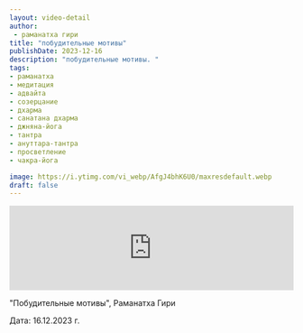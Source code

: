 ```yaml
---
layout: video-detail
author:
 - раманатха гири
title: "побудительные мотивы"
publishDate: 2023-12-16
description: "побудительные мотивы. "
tags: 
- раманатха
- медитация
- адвайта
- созерцание
- дхарма
- санатана дхарма
- джняна-йога
- тантра
- ануттара-тантра
- просветление
- чакра-йога

image: https://i.ytimg.com/vi_webp/AfgJ4bhK6U0/maxresdefault.webp
draft: false
---
```


<iframe width="100%" src="https://www.youtube.com/embed/AfgJ4bhK6U0" frameborder="0" allowfullscreen=""></iframe> 

 "Побудительные мотивы", Раманатха Гири

 Дата: 16.12.2023 г.

  

 